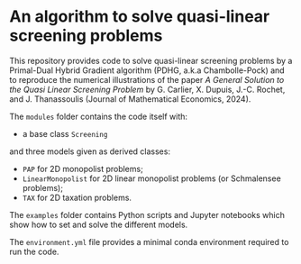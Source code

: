 # An algorithm to solve quasi-linear screening problems

This repository provides code to solve quasi-linear screening problems by a Primal-Dual Hybrid Gradient algorithm (PDHG, a.k.a Chambolle-Pock) and to reproduce the numerical illustrations of the paper *A General Solution to the Quasi Linear Screening Problem* by G. Carlier, X. Dupuis, J.-C. Rochet, and J. Thanassoulis (Journal of Mathematical Economics, 2024).

The `modules` folder contains the code itself with:

- a base class `Screening`
  
and three models given as derived classes:

- `PAP` for 2D monopolist problems;
- `LinearMonopolist` for 2D linear monopolist problems (or Schmalensee problems);
- `TAX` for 2D taxation problems.

The `examples` folder contains Python scripts and Jupyter notebooks which show how to set and solve the different models.

The `environment.yml` file provides a minimal conda environment required to run the code.
